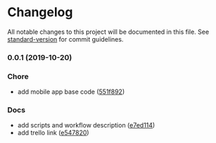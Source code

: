 # Changelog

All notable changes to this project will be documented in this file. See [standard-version](https://github.com/conventional-changelog/standard-version) for commit guidelines.

### 0.0.1 (2019-10-20)


### Chore

* add mobile app base code ([551f892](https://github.com/Varuscl/salgode/commit/551f892))


### Docs

* add scripts and workflow description ([e7ed114](https://github.com/Varuscl/salgode/commit/e7ed114))
* add trello link ([e547820](https://github.com/Varuscl/salgode/commit/e547820))
